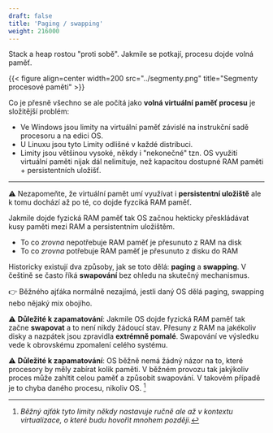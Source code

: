 ```yaml
---
draft: false
title: 'Paging / swapping'
weight: 216000
---
```


Stack a heap rostou "proti sobě". Jakmile se potkají, procesu dojde volná paměť.

{{< figure align=center width=200 src="../segmenty.png" title="Segmenty procesové paměti" >}}

Co je přesně všechno se ale počítá jako **volná virtuální paměť procesu** je složitější problém:

- Ve Windows jsou limity na virtuální paměť závislé na instrukční sadě procesoru a na edici OS.
- U Linuxu jsou tyto Limity odlišné v každé distribuci.
- Limity jsou většinou vysoké, někdy i "nekonečné" tzn. OS využití virtuální paměti nijak dál nelimituje, než kapacitou dostupné RAM paměti + persistentních uložišť.

---

⚠️ Nezapomeňte, že virtuální pamět umí využívat i **persistentní uložiště** ale k tomu dochází až po té, co dojde fyzciká RAM paměť.

Jakmile dojde fyzická RAM paměť tak OS začnou hekticky přeskládávat kusy paměti mezi RAM a persistentním uložištěm. 

- To co *zrovna* nepotřebuje RAM paměť je přesunuto z RAM na disk
- To co *zrovna* potřebuje RAM paměť je přesunuto z disku do RAM

Historicky existují dva způsoby, jak se toto dělá: **paging** a **swapping**. V češtině se často říká **swapování** bez ohledu na skutečný mechanismus. 

👉 Běžného ajťáka normálně nezajímá, jestli daný OS dělá paging, swapping nebo nějaký mix obojího.

<div class="note-blue">

⚠️ **Důležité k zapamatování**: Jakmile OS dojde fyzická RAM paměť tak začne **swapovat** a to není nikdy žádoucí stav. Přesuny z RAM na jakékoliv disky a nazpátek jsou zpravidla **extrémně pomalé**. Swapování ve výsledku vede k obrovskému zpomalení celého systému.

</div>

<div class="note-blue">

⚠️ **Důležité k zapamatování**: OS běžně nemá žádný názor na to, které procesory by měly zabírat kolik paměti. V běžném provozu tak jakýkoliv proces může zahltit celou paměť a způsobit swapování. V takovém případě je to chyba daného procesu, nikoliv OS. [^a]

</div>

[^a]: *Běžný ajťák tyto limity někdy nastavuje ručně ale až v kontextu virtualizace, o které budu hovořit mnohem později.*